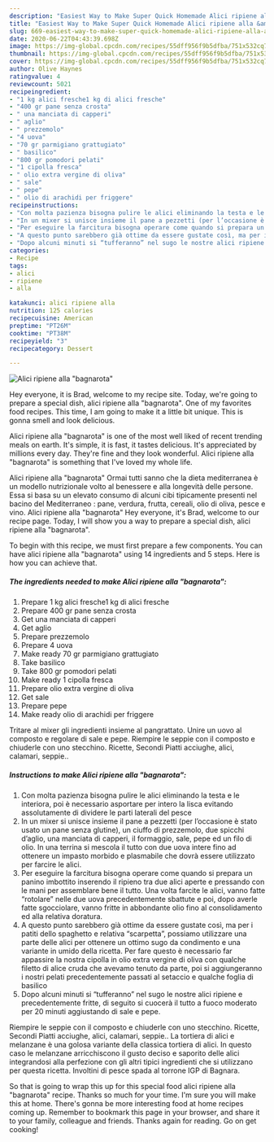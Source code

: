 ```yaml
---
description: "Easiest Way to Make Super Quick Homemade Alici ripiene alla &amp;#34;bagnarota&amp;#34;"
title: "Easiest Way to Make Super Quick Homemade Alici ripiene alla &amp;#34;bagnarota&amp;#34;"
slug: 669-easiest-way-to-make-super-quick-homemade-alici-ripiene-alla-and-34-bagnarota-and-34
date: 2020-06-22T04:43:39.698Z
image: https://img-global.cpcdn.com/recipes/55dff956f9b5dfba/751x532cq70/alici-ripiene-alla-bagnarota-recipe-main-photo.jpg
thumbnail: https://img-global.cpcdn.com/recipes/55dff956f9b5dfba/751x532cq70/alici-ripiene-alla-bagnarota-recipe-main-photo.jpg
cover: https://img-global.cpcdn.com/recipes/55dff956f9b5dfba/751x532cq70/alici-ripiene-alla-bagnarota-recipe-main-photo.jpg
author: Olive Haynes
ratingvalue: 4
reviewcount: 5021
recipeingredient:
- "1 kg alici fresche1 kg di alici fresche"
- "400 gr pane senza crosta"
- " una manciata di capperi"
- " aglio"
- " prezzemolo"
- "4 uova"
- "70 gr parmigiano grattugiato"
- " basilico"
- "800 gr pomodori pelati"
- "1 cipolla fresca"
- " olio extra vergine di oliva"
- " sale"
- " pepe"
- " olio di arachidi per friggere"
recipeinstructions:
- "Con molta pazienza bisogna pulire le alici eliminando la testa e le interiora, poi è necessario asportare per intero la lisca evitando assolutamente di dividere le parti laterali del pesce"
- "In un mixer si unisce insieme il pane a pezzetti (per l’occasione è stato usato un pane senza glutine), un ciuffo di prezzemolo, due spicchi d’aglio, una manciata di capperi, il formaggio, sale, pepe ed un filo di olio. In una terrina si mescola il tutto con due uova intere fino ad ottenere un impasto morbido e plasmabile che dovrà essere utilizzato per farcire le alici."
- "Per eseguire la farcitura bisogna operare come quando si prepara un panino imbottito inserendo il ripieno tra due alici aperte e pressando con le mani per assemblare bene il tutto. Una volta farcite le alici, vanno fatte “rotolare” nelle due uova precedentemente sbattute e poi, dopo averle fatte sgocciolare, vanno fritte in abbondante olio fino al consolidamento ed alla relativa doratura."
- "A questo punto sarebbero già ottime da essere gustate così, ma per i patiti dello spaghetto e relativa “scarpetta”, possiamo utilizzare una parte delle alici per ottenere un ottimo sugo da condimento e una variante in umido della ricetta. Per fare questo è necessario far appassire la nostra cipolla in olio extra vergine di oliva con qualche filetto di alice cruda che avevamo tenuto da parte, poi si aggiungeranno i nostri pelati precedentemente passati al setaccio e qualche foglia di basilico"
- "Dopo alcuni minuti si “tufferanno” nel sugo le nostre alici ripiene e precedentemente fritte, di seguito si cuocerà il tutto a fuoco moderato per 20 minuti aggiustando di sale e pepe."
categories:
- Recipe
tags:
- alici
- ripiene
- alla

katakunci: alici ripiene alla 
nutrition: 125 calories
recipecuisine: American
preptime: "PT26M"
cooktime: "PT38M"
recipeyield: "3"
recipecategory: Dessert

---
```



![Alici ripiene alla &#34;bagnarota&#34;](https://img-global.cpcdn.com/recipes/55dff956f9b5dfba/751x532cq70/alici-ripiene-alla-bagnarota-recipe-main-photo.jpg)

Hey everyone, it is Brad, welcome to my recipe site. Today, we're going to prepare a special dish, alici ripiene alla &#34;bagnarota&#34;. One of my favorites food recipes. This time, I am going to make it a little bit unique. This is gonna smell and look delicious.

Alici ripiene alla &#34;bagnarota&#34; is one of the most well liked of recent trending meals on earth. It's simple, it is fast, it tastes delicious. It's appreciated by millions every day. They're fine and they look wonderful. Alici ripiene alla &#34;bagnarota&#34; is something that I've loved my whole life.

Alici ripiene alla &#34;bagnarota&#34; Ormai tutti sanno che la dieta mediterranea è un modello nutrizionale volto al benessere e alla longevità delle persone. Essa si basa su un elevato consumo di alcuni cibi tipicamente presenti nel bacino del Mediterraneo : pane, verdura, frutta, cereali, olio di oliva, pesce e vino. Alici ripiene alla &#34;bagnarota&#34; Hey everyone, it&#39;s Brad, welcome to our recipe page. Today, I will show you a way to prepare a special dish, alici ripiene alla &#34;bagnarota&#34;.


To begin with this recipe, we must first prepare a few components. You can have alici ripiene alla &#34;bagnarota&#34; using 14 ingredients and 5 steps. Here is how you can achieve that.

<!--inarticleads1-->

##### The ingredients needed to make Alici ripiene alla &#34;bagnarota&#34;:

1. Prepare 1 kg alici fresche1 kg di alici fresche
1. Prepare 400 gr pane senza crosta
1. Get  una manciata di capperi
1. Get  aglio
1. Prepare  prezzemolo
1. Prepare 4 uova
1. Make ready 70 gr parmigiano grattugiato
1. Take  basilico
1. Take 800 gr pomodori pelati
1. Make ready 1 cipolla fresca
1. Prepare  olio extra vergine di oliva
1. Get  sale
1. Prepare  pepe
1. Make ready  olio di arachidi per friggere


Tritare al mixer gli ingredienti insieme al pangrattato. Unire un uovo al composto e regolare di sale e pepe. Riempire le seppie con il composto e chiuderle con uno stecchino. Ricette, Secondi Piatti acciughe, alici, calamari, seppie.. 

<!--inarticleads2-->

##### Instructions to make Alici ripiene alla &#34;bagnarota&#34;:

1. Con molta pazienza bisogna pulire le alici eliminando la testa e le interiora, poi è necessario asportare per intero la lisca evitando assolutamente di dividere le parti laterali del pesce
1. In un mixer si unisce insieme il pane a pezzetti (per l’occasione è stato usato un pane senza glutine), un ciuffo di prezzemolo, due spicchi d’aglio, una manciata di capperi, il formaggio, sale, pepe ed un filo di olio. In una terrina si mescola il tutto con due uova intere fino ad ottenere un impasto morbido e plasmabile che dovrà essere utilizzato per farcire le alici.
1. Per eseguire la farcitura bisogna operare come quando si prepara un panino imbottito inserendo il ripieno tra due alici aperte e pressando con le mani per assemblare bene il tutto. Una volta farcite le alici, vanno fatte “rotolare” nelle due uova precedentemente sbattute e poi, dopo averle fatte sgocciolare, vanno fritte in abbondante olio fino al consolidamento ed alla relativa doratura.
1. A questo punto sarebbero già ottime da essere gustate così, ma per i patiti dello spaghetto e relativa “scarpetta”, possiamo utilizzare una parte delle alici per ottenere un ottimo sugo da condimento e una variante in umido della ricetta. Per fare questo è necessario far appassire la nostra cipolla in olio extra vergine di oliva con qualche filetto di alice cruda che avevamo tenuto da parte, poi si aggiungeranno i nostri pelati precedentemente passati al setaccio e qualche foglia di basilico
1. Dopo alcuni minuti si “tufferanno” nel sugo le nostre alici ripiene e precedentemente fritte, di seguito si cuocerà il tutto a fuoco moderato per 20 minuti aggiustando di sale e pepe.


Riempire le seppie con il composto e chiuderle con uno stecchino. Ricette, Secondi Piatti acciughe, alici, calamari, seppie.. La tortiera di alici e melanzane è una golosa variante della classica tortiera di alici. In questo caso le melanzane arricchiscono il gusto deciso e saporito delle alici integrandosi alla perfezione con gli altri tipici ingredienti che si utilizzano per questa ricetta. Involtini di pesce spada al torrone IGP di Bagnara. 

So that is going to wrap this up for this special food alici ripiene alla &#34;bagnarota&#34; recipe. Thanks so much for your time. I'm sure you will make this at home. There's gonna be more interesting food at home recipes coming up. Remember to bookmark this page in your browser, and share it to your family, colleague and friends. Thanks again for reading. Go on get cooking!
